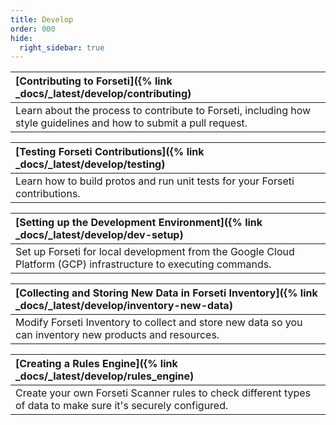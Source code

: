 ```yaml
---
title: Develop
order: 000
hide:
  right_sidebar: true
---
```


| **[Contributing to Forseti]({% link _docs/_latest/develop/contributing)** |
| :---------------------------------------------------------------------------- |
| Learn about the process to contribute to Forseti, including how style guidelines and how to submit a pull request. |

| **[Testing Forseti Contributions]({% link _docs/_latest/develop/testing)** |
| :---------------------------------------------------------------------------- |
| Learn how to build protos and run unit tests for your Forseti contributions. |

| **[Setting up the Development Environment]({% link _docs/_latest/develop/dev-setup)** |
| :---------------------------------------------------------------------------- |
| Set up Forseti for local development from the Google Cloud Platform (GCP) infrastructure to executing commands.  |

| **[Collecting and Storing New Data in Forseti Inventory]({% link _docs/_latest/develop/inventory-new-data)** |
| :---------------------------------------------------------------------------- |
| Modify Forseti Inventory to collect and store new data so you can inventory new products and resources. |

| **[Creating a Rules Engine]({% link _docs/_latest/develop/rules_engine)** |
| :---------------------------------------------------------------------------- |
| Create your own Forseti Scanner rules to check different types of data to make sure it's securely configured. |
